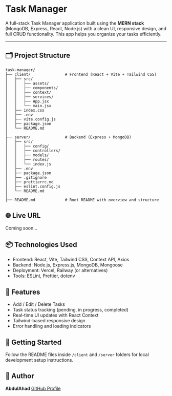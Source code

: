 # Task Manager

A full-stack Task Manager application built using the **MERN stack** (MongoDB, Express, React, Node.js) with a clean UI, responsive design, and full CRUD functionality. This app helps you organize your tasks efficiently.

---

## 🗂️ Project Structure

```
task-manager/
├── client/               # Frontend (React + Vite + Tailwind CSS)
│   ├── src/
│   │   ├── assets/
│   │   ├── components/
│   │   ├── context/
│   │   ├── services/
│   │   ├── App.jsx
│   │   └── main.jsx
│   ├── index.css
│   ├── .env
│   ├── vite.config.js
│   ├── package.json
│   └── README.md
│
├── server/               # Backend (Express + MongoDB)
│   ├── src/
│   │   ├── config/
│   │   ├── controllers/
│   │   ├── models/
│   │   ├── routes/
│   │   └── index.js
│   ├── .env
│   ├── package.json
│   ├── .gitignore
│   ├── prettierrc.md
│   ├── eslint.config.js
│   └── README.md
│
├── README.md             # Root README with overview and structure
```

## 🌐 Live URL

Coming soon...

## 📦 Technologies Used

- Frontend: React, Vite, Tailwind CSS, Context API, Axios
- Backend: Node.js, Express.js, MongoDB, Mongoose
- Deployment: Vercel, Railway (or alternatives)
- Tools: ESLint, Prettier, dotenv

## 📑 Features

- Add / Edit / Delete Tasks
- Task status tracking (pending, in progress, completed)
- Real-time UI updates with React Context
- Tailwind-based responsive design
- Error handling and loading indicators

## 🚀 Getting Started

Follow the README files inside `/client` and `/server` folders for local development setup instructions.

## 👤 Author

**AbdulAhad**
[GitHub Profile](https://github.com/ahad324)
